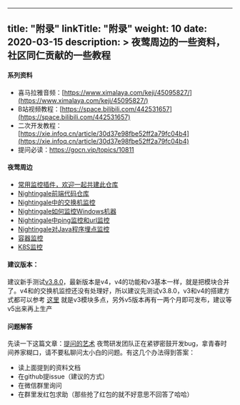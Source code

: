 
---
title: "附录"
linkTitle: "附录"
weight: 10
date: 2020-03-15
description: >
  夜莺周边的一些资料，社区同仁贡献的一些教程
---

#### 系列资料

- 喜马拉雅音频：[https://www.ximalaya.com/keji/45095827/](https://www.ximalaya.com/keji/45095827/)
- B站视频教程：[https://space.bilibili.com/442531657](https://space.bilibili.com/442531657)
- 二次开发教程：[https://xie.infoq.cn/article/30d37e98fbe52ff2a79fc04b4](https://xie.infoq.cn/article/30d37e98fbe52ff2a79fc04b4)
- 提问必读：https://gocn.vip/topics/10811 

#### 夜莺周边

- [常用监控插件，欢迎一起共建此仓库](https://github.com/n9e/plugin)
- [Nightingale前端代码仓库](https://github.com/n9e/fe)
- [Nightingale中的交换机监控](https://my.oschina.net/u/3771209/blog/4842460)
- [Nightingale如何监控Windows机器](https://github.com/n9e/win-collector)
- [Nightingale中ping监控和url监控](https://github.com/shanghai-edu/n9e-probe)
- [Nightingale对Java程序埋点监控](https://github.com/lynxcat/micrometer-registry-nightingale)
- [容器监控](https://github.com/n9e/docker-mon)
- [K8S监控](https://github.com/n9e/k8s-mon)

#### 建议版本：

建议新手测试[v3.8.0](https://github.com/didi/nightingale/releases/tag/v3.8.0)，最新版本是v4，v4的功能和v3基本一样，就是把模块合并了。v4和的交换机监控还没有处理好，所以建议先测试v3.8.0，v3和v4的搭建方式都可以参考 [这里](https://n9e.didiyun.com/docs/install/binary/) 就是v3模块多点，另外v5版本再有一两个月即可发布，建议等v5出来再上生产

#### 问题解答

先读一下这篇文章：[提问的艺术](https://mp.weixin.qq.com/s/9NReVrEj1iqrY47u_LfCfA) 夜莺研发团队正在紧锣密鼓开发bug，拿青春时间养家糊口，请不要私聊问太小白的问题。有这几个办法得到答案：

- 读上面提到的资料文档
- 在github提issue（建议的方式）
- 在微信群里询问
- 在群里发红包求助（那些抢了红包的就不好意思不回答了哈哈）


